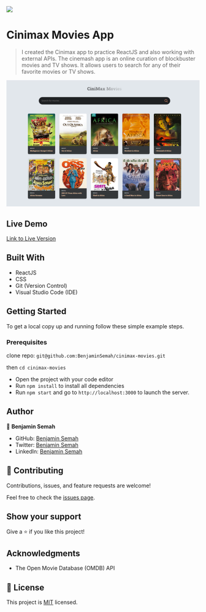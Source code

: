 ![](https://img.shields.io/badge/CinimaxMovies-blueviolet)

# Cinimax Movies App

>I created the Cinimax app to practice ReactJS and also working with external APIs. The cinemash app is an online curation of blockbuster movies and TV shows. It allows users to  search for any of their favorite movies or TV shows.

![Cinimax](https://github.com/BenjaminSemah/cinimax-movies/blob/main/cinimaxmovies.netlify.app_.png)

## Live Demo

[Link to Live Version](https://cinimaxmovies.netlify.app/)

## Built With

- ReactJS
- CSS
- Git (Version Control)
- Visual Studio Code (IDE)

## Getting Started

To get a local copy up and running follow these simple example steps.

### Prerequisites

clone repo: `git@github.com:BenjaminSemah/cinimax-movies.git`

then
`cd cinimax-movies`

- Open the project with your code editor
- Run `npm install` to install all dependencies
- Run `npm start` and go to `http://localhost:3000` to launch the server.

## Author

👤 **Benjamin Semah**

- GitHub: [Benjamin Semah](https://github.com/BenjaminSemah)
- Twitter: [Benjamin Semah](https://twitter.com/BenjaminSemah)
- LinkedIn: [Benjamin Semah](https://www.linkedin.com/in/benjaminsemah/)


## 🤝 Contributing

Contributions, issues, and feature requests are welcome!

Feel free to check the [issues page](https://github.com/BenjaminSemah/cinimax-movies/issues).

## Show your support

Give a ⭐️ if you like this project!

## Acknowledgments

- The Open Movie Database (OMDB) API

## 📝 License

This project is [MIT](https://github.com/Yerimah/JS-Capstone-Project/blob/dev-branch/MIT.md) licensed.
